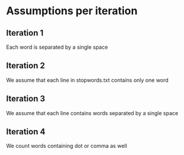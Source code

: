# Assumptions per iteration

## Iteration 1
Each word is separated by a single space

## Iteration 2
We assume that each line in stopwords.txt contains only one word

## Iteration 3
We assume that each line contains words separated by a single space

## Iteration 4
We count words containing dot or comma as well 